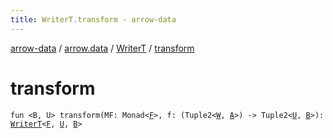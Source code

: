```yaml
---
title: WriterT.transform - arrow-data
---
```


[arrow-data](../../index.html) / [arrow.data](../index.html) / [WriterT](index.html) / [transform](./transform.html)

# transform

`fun <B, U> transform(MF: Monad<`[`F`](index.html#F)`>, f: (Tuple2<`[`W`](index.html#W)`, `[`A`](index.html#A)`>) -> Tuple2<`[`U`](transform.html#U)`, `[`B`](transform.html#B)`>): `[`WriterT`](index.html)`<`[`F`](index.html#F)`, `[`U`](transform.html#U)`, `[`B`](transform.html#B)`>`